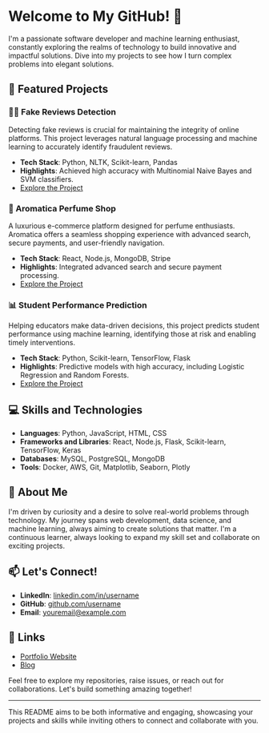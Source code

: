 # Welcome to My GitHub! 👋

I'm a passionate software developer and machine learning enthusiast, constantly exploring the realms of technology to build innovative and impactful solutions. Dive into my projects to see how I turn complex problems into elegant solutions.

## 🚀 Featured Projects

### 🕵️‍♂️ Fake Reviews Detection
Detecting fake reviews is crucial for maintaining the integrity of online platforms. This project leverages natural language processing and machine learning to accurately identify fraudulent reviews.
- **Tech Stack**: Python, NLTK, Scikit-learn, Pandas
- **Highlights**: Achieved high accuracy with Multinomial Naive Bayes and SVM classifiers.
- [Explore the Project](https://github.com/username/Fake-Reviews-Detection)

### 🌸 Aromatica Perfume Shop
A luxurious e-commerce platform designed for perfume enthusiasts. Aromatica offers a seamless shopping experience with advanced search, secure payments, and user-friendly navigation.
- **Tech Stack**: React, Node.js, MongoDB, Stripe
- **Highlights**: Integrated advanced search and secure payment processing.
- [Explore the Project](https://github.com/username/Aromatica-Perfume-Shop)

### 📊 Student Performance Prediction
Helping educators make data-driven decisions, this project predicts student performance using machine learning, identifying those at risk and enabling timely interventions.
- **Tech Stack**: Python, Scikit-learn, TensorFlow, Flask
- **Highlights**: Predictive models with high accuracy, including Logistic Regression and Random Forests.
- [Explore the Project](https://github.com/username/Student-Performance-Prediction)

## 💻 Skills and Technologies
- **Languages**: Python, JavaScript, HTML, CSS
- **Frameworks and Libraries**: React, Node.js, Flask, Scikit-learn, TensorFlow, Keras
- **Databases**: MySQL, PostgreSQL, MongoDB
- **Tools**: Docker, AWS, Git, Matplotlib, Seaborn, Plotly

## 🌟 About Me
I'm driven by curiosity and a desire to solve real-world problems through technology. My journey spans web development, data science, and machine learning, always aiming to create solutions that matter. I'm a continuous learner, always looking to expand my skill set and collaborate on exciting projects.

## 📫 Let's Connect!
- **LinkedIn**: [linkedin.com/in/username](https://www.linkedin.com/in/username)
- **GitHub**: [github.com/username](https://github.com/username)
- **Email**: youremail@example.com

## 🔗 Links
- [Portfolio Website](https://yourwebsite.com)
- [Blog](https://yourblog.com)

Feel free to explore my repositories, raise issues, or reach out for collaborations. Let's build something amazing together!

---

This README aims to be both informative and engaging, showcasing your projects and skills while inviting others to connect and collaborate with you.
